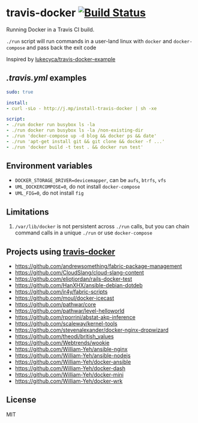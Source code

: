 # travis-docker [![Build Status](https://img.shields.io/travis/moul/travis-docker.svg)](https://travis-ci.org/moul/travis-docker)

Running Docker in a Travis CI build.

`./run` script will run commands in a user-land linux with `docker` and `docker-compose` and pass back the exit code

Inspired by [lukecyca/travis-docker-example](https://github.com/lukecyca/travis-docker-example)


## *.travis.yml* examples

```yaml
sudo: true

install:
- curl -sLo - http://j.mp/install-travis-docker | sh -xe

script:
- ./run docker run busybox ls -la
- ./run docker run busybox ls -la /non-existing-dir
- ./run 'docker-compose up -d blog && docker ps && date'
- ./run 'apt-get install git && git clone && docker -f ...'
- ./run 'docker build -t test . && docker run test'
```


## Environment variables

- `DOCKER_STORAGE_DRIVER=devicemapper`, can be `aufs`, `btrfs`, `vfs`
- `UML_DOCKERCOMPOSE=0`, do not install `docker-compose`
- `UML_FIG=0`, do not install `fig`



## Limitations

1. `/var/lib/docker` is not persistent across `./run` calls, but you can chain command calls in a unique `./run` or use `docker-compose`


## Projects using [travis-docker](https://github.com/moul/travis-docker)

- https://github.com/andrewsomething/fabric-package-management
- https://github.com/CloudSlang/cloud-slang-content
- https://github.com/eliotjordan/rails-docker-test
- https://github.com/HanXHX/ansible-debian-dotdeb
- https://github.com/ir4y/fabric-scripts
- https://github.com/moul/docker-icecast
- https://github.com/pathwar/core
- https://github.com/pathwar/level-helloworld
- https://github.com/rporrini/abstat-akp-inference
- https://github.com/scaleway/kernel-tools
- https://github.com/stevenalexander/docker-nginx-dropwizard
- https://github.com/theodi/british_values
- https://github.com/Webtrends/wookie
- https://github.com/William-Yeh/ansible-nginx
- https://github.com/William-Yeh/ansible-nodejs
- https://github.com/William-Yeh/docker-ansible
- https://github.com/William-Yeh/docker-dash
- https://github.com/William-Yeh/docker-mini
- https://github.com/William-Yeh/docker-wrk

## License

MIT
